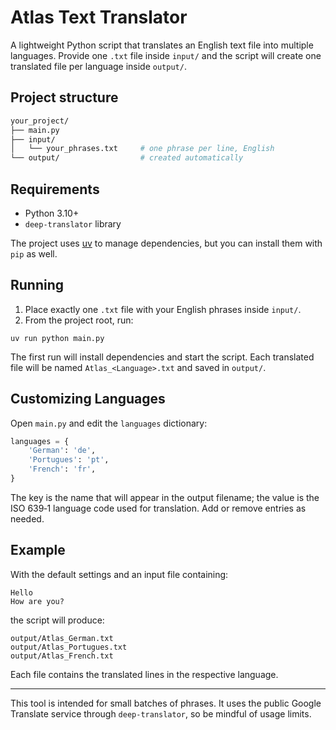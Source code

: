 # Atlas Text Translator

A lightweight Python script that translates an English text file into multiple languages. Provide one `.txt` file inside `input/` and the script will create one translated file per language inside `output/`.

## Project structure

```bash
your_project/
├── main.py
├── input/
│   └── your_phrases.txt     # one phrase per line, English
└── output/                  # created automatically
```

## Requirements

- Python 3.10+
- `deep-translator` library

The project uses [uv](https://github.com/astral-sh/uv) to manage dependencies, but you can install them with `pip` as well.

## Running

1. Place exactly one `.txt` file with your English phrases inside `input/`.
2. From the project root, run:

```
uv run python main.py
```

The first run will install dependencies and start the script. Each translated file will be named `Atlas_<Language>.txt` and saved in `output/`.

## Customizing Languages

Open `main.py` and edit the `languages` dictionary:

```python
languages = {
    'German': 'de',
    'Portugues': 'pt',
    'French': 'fr',
}
```

The key is the name that will appear in the output filename; the value is the ISO 639‑1 language code used for translation. Add or remove entries as needed.

## Example

With the default settings and an input file containing:

```
Hello
How are you?
```

the script will produce:

```
output/Atlas_German.txt
output/Atlas_Portugues.txt
output/Atlas_French.txt
```

Each file contains the translated lines in the respective language.

---

This tool is intended for small batches of phrases. It uses the public Google Translate service through `deep-translator`, so be mindful of usage limits.
